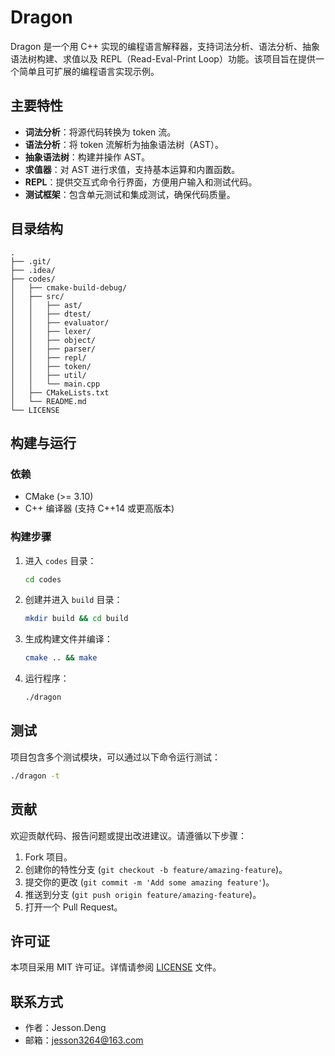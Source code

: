 # Dragon

Dragon 是一个用 C++ 实现的编程语言解释器，支持词法分析、语法分析、抽象语法树构建、求值以及 REPL（Read-Eval-Print Loop）功能。该项目旨在提供一个简单且可扩展的编程语言实现示例。

## 主要特性

- **词法分析**：将源代码转换为 token 流。
- **语法分析**：将 token 流解析为抽象语法树（AST）。
- **抽象语法树**：构建并操作 AST。
- **求值器**：对 AST 进行求值，支持基本运算和内置函数。
- **REPL**：提供交互式命令行界面，方便用户输入和测试代码。
- **测试框架**：包含单元测试和集成测试，确保代码质量。

## 目录结构

```
.
├── .git/
├── .idea/
├── codes/
│   ├── cmake-build-debug/
│   ├── src/
│   │   ├── ast/
│   │   ├── dtest/
│   │   ├── evaluator/
│   │   ├── lexer/
│   │   ├── object/
│   │   ├── parser/
│   │   ├── repl/
│   │   ├── token/
│   │   ├── util/
│   │   └── main.cpp
│   ├── CMakeLists.txt
│   └── README.md
└── LICENSE
```

## 构建与运行

### 依赖

- CMake (>= 3.10)
- C++ 编译器 (支持 C++14 或更高版本)

### 构建步骤

1. 进入 `codes` 目录：
   ```bash
   cd codes
   ```

2. 创建并进入 `build` 目录：
   ```bash
   mkdir build && cd build
   ```

3. 生成构建文件并编译：
   ```bash
   cmake .. && make
   ```

4. 运行程序：
   ```bash
   ./dragon
   ```

## 测试

项目包含多个测试模块，可以通过以下命令运行测试：

```bash
./dragon -t
```

## 贡献

欢迎贡献代码、报告问题或提出改进建议。请遵循以下步骤：

1. Fork 项目。
2. 创建你的特性分支 (`git checkout -b feature/amazing-feature`)。
3. 提交你的更改 (`git commit -m 'Add some amazing feature'`)。
4. 推送到分支 (`git push origin feature/amazing-feature`)。
5. 打开一个 Pull Request。

## 许可证

本项目采用 MIT 许可证。详情请参阅 [LICENSE](LICENSE) 文件。

## 联系方式

- 作者：Jesson.Deng
- 邮箱：jesson3264@163.com 
